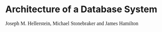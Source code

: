 # Architecture of a Database System
<font face="微软雅黑" size="3px">

Joseph M. Hellerstein, Michael Stonebraker and James Hamilton